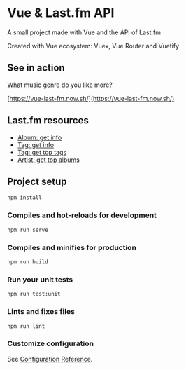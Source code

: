 # Vue & Last.fm API

A small project made with Vue and the API of Last.fm

Created with Vue ecosystem: Vuex, Vue Router and Vuetify

## See in action

What music genre do you like more?

[https://vue-last-fm.now.sh/](https://vue-last-fm.now.sh/)

## Last.fm resources

* [Album: get info](https://www.last.fm/api/show/album.getInfo)
* [Tag: get info](https://www.last.fm/api/show/tag.getInfo)
* [Tag: get top tags](https://www.last.fm/api/show/tag.getTopTags)
* [Artist: get top albums](https://www.last.fm/api/show/artist.getTopAlbums)

## Project setup
```
npm install
```

### Compiles and hot-reloads for development
```
npm run serve
```

### Compiles and minifies for production
```
npm run build
```

### Run your unit tests
```
npm run test:unit
```

### Lints and fixes files
```
npm run lint
```

### Customize configuration
See [Configuration Reference](https://cli.vuejs.org/config/).
